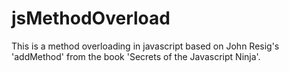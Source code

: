 jsMethodOverload
================

This is a method overloading in javascript based on John Resig's 'addMethod' from the book 'Secrets of the Javascript Ninja'.

